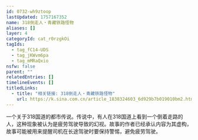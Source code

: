 ```yaml
---
id: 0732-wh9ztoop
lastUpdated: 1757167352
name: 318倒走人・青藏铁路怪物
aliases: []
layer: 4
categoryId: cat_r0rzgkOi
tagIds:
  - tag_fC14-UDS
  - tag_jKWvm6pa
  - tag_mMRaQxio
nsfw: false
parent: ""
relatedEntries: []
timelineEvents: []
titledLinks:
  - title: "相关链接: 318倒走人・青藏铁路怪物"
    url: https://k.sina.com.cn/article_1838324603_6d929b7b019010bm2.html
---
```


一个关于318国道的都市传说。传说中，有人在318国道上看到一个倒着走路的人，这种现象被认为是疲劳驾驶导致的幻视。故事的作者已经承认内容为其虚构，故事可能被用来提醒司机在长途驾驶时要保持警惕，避免疲劳驾驶。